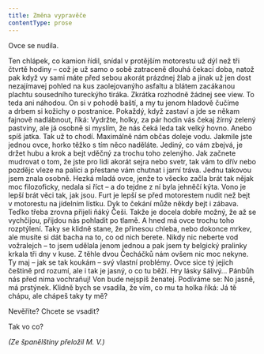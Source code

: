 ```yaml
---
title: Změna vypravěče
contentType: prose
---
```


<section>

Ovce se nudila.

Ten chlápek, co kamion řídil, snídal v protějším motorestu už dýl než tři čtvrtě hodiny – což je už samo o sobě zatraceně dlouhá čekací doba, natož pak když vy sami máte před sebou akorát prázdnej žlab a jinak už jen dost nezajímavej pohled na kus zaolejovanýho asfaltu a blátem zacákanou plachtu sousedního tureckýho tiráka. Zkrátka rozhodně žádnej see view. To teda ani náhodou. On si v pohodě baští, a my tu jenom hladově čučíme a drbem si kožichy o postranice. Pokaždý, když zastaví a jde se někam fajnově nadlábnout, říká: Vydržte, holky, za pár hodin vás čekaj žírný zelený pastviny, ale já osobně si myslím, že nás čeká leda tak velký hovno. Anebo spíš jatka. Tak už to chodí. Maximálně nám občas doleje vodu. Jakmile jste jednou ovce, horko těžko s tím něco naděláte. Jediný, co vám zbejvá, je držet hubu a krok a bejt vděčný za trochu toho zelenýho. Jak začnete mudrovat o tom, že jste pro lidi akorát sejra nebo svetr, tak vám to dřív nebo pozdějc vleze na palici a přestane vám chutnat i jarní tráva. Jednu takovou jsem znala osobně. Hezká mladá ovce, jenže to všecko začla brát tak nějak moc filozoficky, nedala si říct – a do tejdne z ní byla jehněčí kýta. Vono je lepší brát věci tak, jak jsou. Furt je lepší se před motorestem nudit než bejt v motorestu na jídelním lístku. Dyk to čekání může někdy bejt i zábava. Teďko třeba zrovna přijeli ňáký Češi. Takže je docela dobře možný, že až se vychčijou, přijdou nás pohladit po tlamě. A hned má ovce trochu toho rozptýlení. Taky se klidně stane, že přinesou chleba, nebo dokonce mrkev, ale musíte si dát bacha na to, co od nich berete. Nikdy nic neberte vod vožralejch – to jsem udělala jenom jednou a pak jsem ty belgický pralinky krkala tři dny v kuse. Z těhle dvou Čecháčků nám ovšem nic moc nekyne. Ty maj – jak se tak koukám – svý vlastní problémy. Ovce sice tý jejich češtině prd rozumí, ale i tak je jasný, o co tu běží. Hry lásky šálivý… Pánbůh nás před nima vochraňuj! Von bude nejspíš ženatej. Podíváme se: No jasně, má prstýnek. Klidně bych se vsadila, že vím, co mu ta holka říká: Já tě chápu, ale chápeš taky ty mě?

Nevěříte? Chcete se vsadit?

Tak vo co?

_(Ze španělštiny přeložil M. V.)_

</section>
